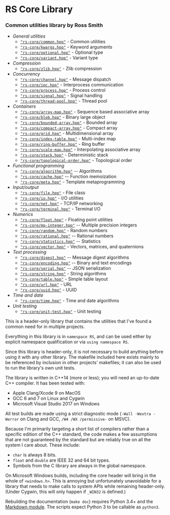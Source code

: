 # RS Core Library #

### Common utilities library by Ross Smith ###

* _General utilities_
    * [`"rs-core/common.hpp"`](common.html) - Common utilities
    * [`"rs-core/kwargs.hpp"`](kwargs.html) - Keyword arguments
    * [`"rs-core/optional.hpp"`](optional.html) - Optional type
    * [`"rs-core/variant.hpp"`](variant.html) - Variant type
* _Compression_
    * [`"rs-core/zlib.hpp"`](zlib.html) - Zlib compression
* _Concurrency_
    * [`"rs-core/channel.hpp"`](channel.html) - Message dispatch
    * [`"rs-core/ipc.hpp"`](ipc.html) - Interprocess communication
    * [`"rs-core/process.hpp"`](process.html) - Process control
    * [`"rs-core/signal.hpp"`](signal.html) - Signal handling
    * [`"rs-core/thread-pool.hpp"`](thread-pool.html) - Thread pool
* _Containers_
    * [`"rs-core/array-map.hpp"`](array-map.html) - Sequence based associative array
    * [`"rs-core/blob.hpp"`](blob.html) - Binary large object
    * [`"rs-core/bounded-array.hpp"`](bounded-array.html) - Bounded array
    * [`"rs-core/compact-array.hpp"`](compact-array.html) - Compact array
    * [`"rs-core/grid.hpp"`](grid.html) - Multidimensional array
    * [`"rs-core/index-table.hpp"`](index-table.html) - Multi-index map
    * [`"rs-core/ring-buffer.hpp"`](ring-buffer.html) - Ring buffer
    * [`"rs-core/scale-map.hpp"`](scale-map.html) - Interpolating associative array
    * [`"rs-core/stack.hpp"`](stack.html) - Deterministic stack
    * [`"rs-core/topological-order.hpp"`](topological-order.html) - Topological order
* _Functional programming_
    * [`"rs-core/algorithm.hpp"`](algorithm.html) -- Algorithms
    * [`"rs-core/cache.hpp"`](cache.html) -- Function memoization
    * [`"rs-core/meta.hpp"`](meta.html) - Template metaprogramming
* _Input/output_
    * [`"rs-core/file.hpp"`](file.html) - File class
    * [`"rs-core/io.hpp"`](io.html) - I/O utilities
    * [`"rs-core/net.hpp"`](net.html) - TCP/IP networking
    * [`"rs-core/terminal.hpp"`](terminal.html) - Terminal I/O
* _Numerics_
    * [`"rs-core/float.hpp"`](float.html) - Floating point utilities
    * [`"rs-core/mp-integer.hpp"`](mp-integer.html) -- Multiple precision integers
    * [`"rs-core/random.hpp"`](random.html) - Random numbers
    * [`"rs-core/rational.hpp"`](rational.html) -- Rational numbers
    * [`"rs-core/statistics.hpp"`](statistics.html) -- Statistics
    * [`"rs-core/vector.hpp"`](vector.html) - Vectors, matrices, and quaternions
* _Text processing_
    * [`"rs-core/digest.hpp"`](digest.html) -- Message digest algorithms
    * [`"rs-core/encoding.hpp"`](encoding.html) -- Binary and text encodings
    * [`"rs-core/serial.hpp"`](serial.html) -- JSON serialization
    * [`"rs-core/string.hpp"`](string.html) - String algorithms
    * [`"rs-core/table.hpp"`](table.html) - Simple table layout
    * [`"rs-core/url.hpp"`](url.html) - URL
    * [`"rs-core/uuid.hpp"`](uuid.html) - UUID
* _Time and date_
    * [`"rs-core/time.hpp"`](time.html) - Time and date algorithms
* _Unit testing_
    * [`"rs-core/unit-test.hpp"`](unit-test.html) - Unit testing

This is a header-only library that contains the utilities that I've found a
common need for in multiple projects.

Everything in this library is in `namespace RS`, and can be used either by
explicit namespace qualification or via `using namespace RS`.

Since this library is header-only, it is not necessary to build anything
before using it with any other library. The makefile included here exists
mainly to be referenced by inclusion in other projects' makefiles; it can also
be used to run the library's own unit tests.

The library is written in C++14 (more or less); you will need an up-to-date
C++ compiler. It has been tested with:

* Apple Clang/Xcode 9 on MacOS
* GCC 6 and 7 on Linux and Cygwin
* Microsoft Visual Studio 2017 on Windows

All test builds are made using a strict diagnostic mode (`-Wall -Wextra
-Werror` on Clang and GCC, `/W4 /WX /permissive-` on MSVC).

Because I'm primarily targeting a short list of compilers rather than a
specific edition of the C++ standard, the code makes a few assumptions that
are not guaranteed by the standard but are reliably true on all the system I
care about. These include:

* `char` is always 8 bits.
* `float` and `double` are IEEE 32 and 64 bit types.
* Symbols from the C library are always in the global namespace.

On Microsoft Windows builds, including the core header will bring in the whole
of `<windows.h>`. This is annoying but unfortunately unavoidable for a library
that needs to make calls to system APIs while remaining header-only. (Under
Cygwin, this will only happen if `_WIN32` is defined.)

Rebuilding the documentation (`make doc`) requires Python 3.4+ and the
[Markdown module](https://pypi.python.org/pypi/Markdown). The scripts expect
Python 3 to be callable as `python3`.
